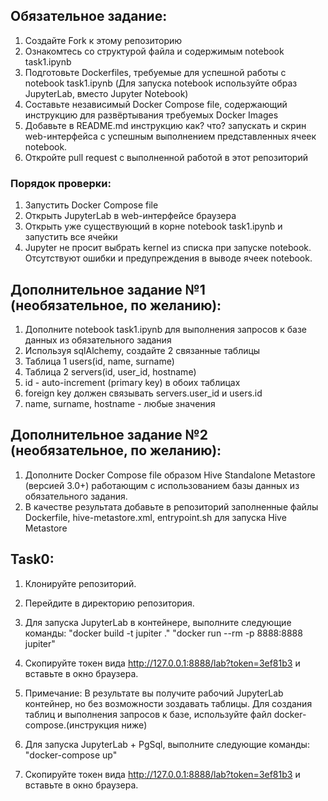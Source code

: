 ## Обязательное задание:
1. Создайте Fork к этому репозиторию
2. Ознакомтесь со структурой файла и содержимым notebook task1.ipynb
3. Подготовьте Dockerfiles, требуемые для успешной работы с notebook task1.ipynb (Для запуска notebook используйте образ JupyterLab, вместо Jupyter Notebook)
4. Составьте независимый Docker Compose file, содержающий инструкцию для развёртывания требуемых Docker Images
5. Добавьте в README.md инструкцию как? что? запускать и скрин web-интерфейса с успешным выполнением представленных ячеек notebook.
6. Откройте pull request с выполненной работой в этот репозиторий

### Порядок проверки:
1. Запустить Docker Compose file
2. Открыть JupyterLab в web-интерфейсе браузера
3. Открыть уже существующий в корне notebook task1.ipynb и запустить все ячейки
4. Jupyter не просит выбрать kernel из списка при запуске notebook. Отсутствуют ошибки и предупреждения в выводе ячеек notebook.


## Дополнительное задание №1 (необязательное, по желанию):
1. Дополните notebook task1.ipynb для выполнения запросов к базе данных из обязательного задания
2. Используя sqlAlchemy, cоздайте 2 связанные таблицы
3. Таблица 1 users(id, name, surname)
4. Таблица 2 servers(id, user_id, hostname)
5. id - auto-increment (primary key) в обоих таблицах
6. foreign key должен связывать servers.user_id и users.id
7. name, surname, hostname - любые значения

## Дополнительное задание №2 (необязательное, по желанию):
1. Дополните Docker Compose file образом Hive Standalone Metastore (версией 3.0+) работающим с использованием базы данных из обязательного задания.
2. В качестве результата добавьте в репозиторий заполненные файлы Dockerfile, hive-metastore.xml, entrypoint.sh для запуска Hive Metastore

## Task0:
1. Клонируйте репозиторий.
2. Перейдите в директорию репозитория.
2. Для запуска JupyterLab в контейнере, выполните следующие команды:
   "docker build -t jupiter ."
   "docker run --rm -p 8888:8888 jupiter"
3. Скопируйте токен вида http://127.0.0.1:8888/lab?token=3ef81b3 и вставьте в окно браузера.
4. Примечание: В результате вы получите рабочий JupyterLab контейнер, но без возможности зоздавать таблицы.
   Для создания таблиц и выполнения запросов к базе, используйте файл docker-compose.(инструкция ниже)
   
5. Для запуска JupyterLab + PgSql, выполните следующие команды:
   "docker-compose up"
6. Скопируйте токен вида http://127.0.0.1:8888/lab?token=3ef81b3 и вставьте в окно браузера.
